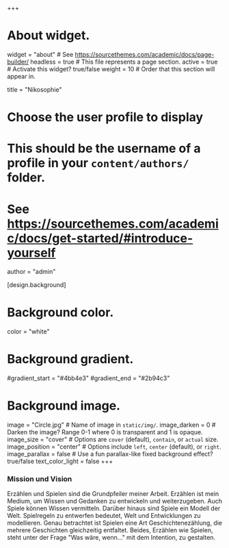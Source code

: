 +++

# About widget.
widget = "about"  # See https://sourcethemes.com/academic/docs/page-builder/
headless = true  # This file represents a page section.
active = true  # Activate this widget? true/false
weight = 10  # Order that this section will appear in.

title = "Nikosophie"

# Choose the user profile to display
# This should be the username of a profile in your `content/authors/` folder.
# See https://sourcethemes.com/academic/docs/get-started/#introduce-yourself
author = "admin"

[design.background]
  # Background color.
  color = "white"
  
  # Background gradient.
  #gradient_start = "#4bb4e3"
  #gradient_end = "#2b94c3"
  
  # Background image.
  image = "Circle.jpg"  # Name of image in `static/img/`.
  image_darken = 0  # Darken the image? Range 0-1 where 0 is transparent and 1 is opaque.
  image_size = "cover"  #  Options are `cover` (default), `contain`, or `actual` size.
  image_position = "center"  # Options include `left`, `center` (default), or `right`.
  image_parallax = false  # Use a fun parallax-like fixed background effect? true/false
  text_color_light = false
+++


### Mission und Vision

Erzählen und Spielen sind die Grundpfeiler meiner Arbeit. Erzählen ist mein Medium, um Wissen und Gedanken zu entwickeln und weiterzugeben. Auch Spiele können Wissen vermitteln. Darüber hinaus sind Spiele ein Modell der Welt. Spielregeln zu entwerfen bedeutet, Welt und Entwicklungen zu modellieren. Genau betrachtet ist Spielen eine Art Geschichtenezählung, die mehrere Geschichten gleichzeitig entfaltet. Beides, Erzählen wie Spielen, steht unter der Frage "Was wäre, wenn..." mit dem Intention, zu gestalten.
